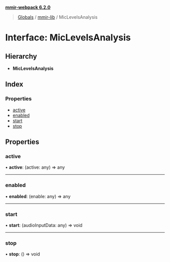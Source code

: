 **[mmir-webpack 6.2.0](../README.md)**

> [Globals](../README.md) / [mmir-lib](../modules/mmir_lib.md) / MicLevelsAnalysis

# Interface: MicLevelsAnalysis

## Hierarchy

* **MicLevelsAnalysis**

## Index

### Properties

* [active](mmir_lib.miclevelsanalysis.md#active)
* [enabled](mmir_lib.miclevelsanalysis.md#enabled)
* [start](mmir_lib.miclevelsanalysis.md#start)
* [stop](mmir_lib.miclevelsanalysis.md#stop)

## Properties

### active

•  **active**: (active: any) => any

___

### enabled

•  **enabled**: (enable: any) => any

___

### start

•  **start**: (audioInputData: any) => void

___

### stop

•  **stop**: () => void
